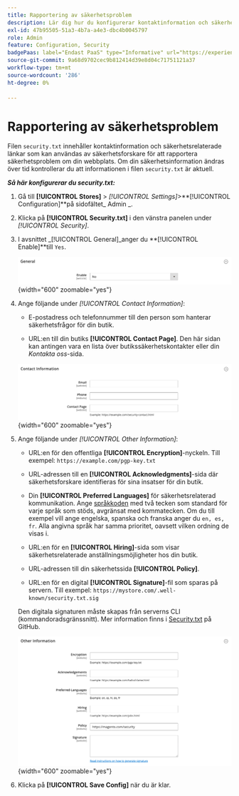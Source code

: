 ```yaml
---
title: Rapportering av säkerhetsproblem
description: Lär dig hur du konfigurerar kontaktinformation och säkerhetsrelaterade länkar som kan användas av säkerhetsforskare för att rapportera säkerhetsproblem om din webbplats.
exl-id: 47b95505-51a3-4b7a-a4e3-dbc4b0045797
role: Admin
feature: Configuration, Security
badgePaas: label="Endast PaaS" type="Informative" url="https://experienceleague.adobe.com/en/docs/commerce/user-guides/product-solutions" tooltip="Gäller endast Adobe Commerce i molnprojekt (Adobe-hanterad PaaS-infrastruktur) och lokala projekt."
source-git-commit: 9a68d9702cec9b812414d39e8d04c71751121a37
workflow-type: tm+mt
source-wordcount: '286'
ht-degree: 0%

---
```


# Rapportering av säkerhetsproblem

Filen `security.txt` innehåller kontaktinformation och säkerhetsrelaterade länkar som kan användas av säkerhetsforskare för att rapportera säkerhetsproblem om din webbplats. Om din säkerhetsinformation ändras över tid kontrollerar du att informationen i filen `security.txt` är aktuell.

**_Så här konfigurerar du security.txt:_**

1. Gå till **[!UICONTROL Stores]** > _[!UICONTROL Settings]_>**[!UICONTROL Configuration]**på sidofältet_ Admin _.

1. Klicka på **[!UICONTROL Security.txt]** i den vänstra panelen under _[!UICONTROL Security]_.

1. I avsnittet _[!UICONTROL General]_anger du **[!UICONTROL Enable]**till `Yes`.

   ![Allmän säkerhetskonfiguration](../configuration-reference/security/assets/txt-general.png){width="600" zoomable="yes"}

1. Ange följande under _[!UICONTROL Contact Information]_:

   - E-postadress och telefonnummer till den person som hanterar säkerhetsfrågor för din butik.

   - URL:en till din butiks **[!UICONTROL Contact Page]**. Den här sidan kan antingen vara en lista över butikssäkerhetskontakter eller din _Kontakta oss_-sida.

   ![Konfiguration av kontaktinformation](../configuration-reference/security/assets/txt-contact-info.png){width="600" zoomable="yes"}

1. Ange följande under _[!UICONTROL Other Information]_:

   - URL:en för den offentliga **[!UICONTROL Encryption]**-nyckeln. Till exempel: `https://example.com/pgp-key.txt`

   - URL-adressen till en **[!UICONTROL Acknowledgments]**-sida där säkerhetsforskare identifieras för sina insatser för din butik.

   - Din **[!UICONTROL Preferred Languages]** för säkerhetsrelaterad kommunikation. Ange [språkkoden](https://en.wikipedia.org/wiki/List_of_ISO_639-1_codes) med två tecken som standard för varje språk som stöds, avgränsat med kommatecken. Om du till exempel vill ange engelska, spanska och franska anger du `en, es, fr`. Alla angivna språk har samma prioritet, oavsett vilken ordning de visas i.

   - URL:en för en **[!UICONTROL Hiring]**-sida som visar säkerhetsrelaterade anställningsmöjligheter hos din butik.

   - URL-adressen till din säkerhetssida **[!UICONTROL Policy]**.

   - URL:en för en digital **[!UICONTROL Signature]**-fil som sparas på servern. Till exempel: `https://mystore.com/.well-known/security.txt.sig`

   Den digitala signaturen måste skapas från serverns CLI (kommandoradsgränssnitt). Mer information finns i [Security.txt](https://github.com/magento/security-package/blob/1.0-develop/Securitytxt/README.md) på GitHub.

   ![Annan information](../configuration-reference/security/assets/txt-other-info.png){width="600" zoomable="yes"}

1. Klicka på **[!UICONTROL Save Config]** när du är klar.
